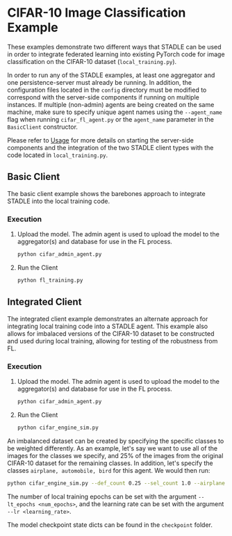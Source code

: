 # CIFAR-10 Image Classification Example

These examples demonstrate two different ways that STADLE can be used in order to integrate federated learning into existing PyTorch code for image classification on the CIFAR-10 dataset (`local_training.py`).

In order to run any of the STADLE examples, at least one aggregator and one persistence-server must already be running.  In addition, the configuration files located in the `config` directory must be modified to correspond with the server-side components if running on multiple instances.  If multiple (non-admin) agents are being created on the same machine, make sure to specify unique agent names using the `--agent_name` flag when running `cifar_fl_agent.py` or the `agent_name` parameter in the `BasicClient` constructor.

Please refer to [Usage](https://stadle-documentation.readthedocs.io/en/latest/usage.html) for more details on starting the server-side components and the integration of the two STADLE client types with the code located in `local_training.py`.

## Basic Client

The basic client example shows the barebones approach to integrate STADLE into the local training code.

### Execution

1. Upload the model. The admin agent is used to upload the model to the aggregator(s) and database for use in the FL process.

    ```bash
    python cifar_admin_agent.py
    ```

2. Run the Client

    ```bash
    python fl_training.py
    ```

## Integrated Client

The integrated client example demonstrates an alternate approach for integrating local training code into a STADLE agent.  This example also allows for imbalaced versions of the CIFAR-10 dataset to be constructed and used during local training, allowing for testing of the robustness from FL.

### Execution

1. Upload the model. The admin agent is used to upload the model to the aggregator(s) and database for use in the FL process.

    ```bash
    python cifar_admin_agent.py
    ```

2. Run the Client

    ```bash
    python cifar_engine_sim.py
    ```

An imbalanced dataset can be created by specifying the specific classes to be weighted differently.  As an example, let's say we want to use all of the images for the classes we specify, and 25% of the images from the original CIFAR-10 dataset for the remaining classes.  In addition, let's specify the classes `airplane, automobile, bird` for this agent.  We would then run:

```bash
python cifar_engine_sim.py --def_count 0.25 --sel_count 1.0 --airplane --automobile --bird
```

The number of local training epochs can be set with the argument `--lt_epochs <num_epochs>`, and the learning rate can be set with the argument `--lr <learning_rate>`.

The model checkpoint state dicts can be found in the `checkpoint` folder.
